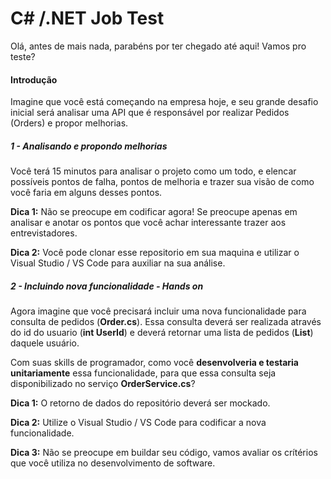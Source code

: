 # C# /.NET Job Test

Olá, antes de mais nada, parabéns por ter chegado até aqui! Vamos pro teste?

#### Introdução
Imagine que você está começando na empresa hoje, e seu grande desafio inicial será analisar uma API que é responsável por realizar Pedidos (Orders) e propor melhorias. 

##### 1 - Analisando e propondo melhorias
Você terá 15 minutos para analisar o projeto como um todo, e elencar possíveis pontos de falha, pontos de melhoria e trazer sua visão de como você faria em alguns desses pontos.

**Dica 1:** Não se preocupe em codificar agora! Se preocupe apenas em analisar e anotar os pontos que você achar interessante trazer aos entrevistadores.

**Dica 2:** Você pode clonar esse repositorio em sua maquina e utilizar o Visual Studio / VS Code para auxiliar na sua análise.

##### 2 - Incluindo nova funcionalidade - Hands on
Agora imagine que você precisará incluir uma nova funcionalidade para consulta de pedidos (**Order.cs**). Essa consulta deverá ser realizada através do id do usuario (**int UserId**) e deverá retornar uma lista de pedidos (**List<Order>**) daquele usuário.

Com suas skills de programador, como você **desenvolveria e testaria unitariamente** essa funcionalidade, para que essa consulta seja disponibilizado no serviço **OrderService.cs**?

**Dica 1:** O retorno de dados do repositório deverá ser mockado.
  
**Dica 2:** Utilize o Visual Studio / VS Code para codificar a nova funcionalidade.
  
**Dica 3:** Não se preocupe em buildar seu código, vamos avaliar os crítérios que você utiliza no desenvolvimento de software.
